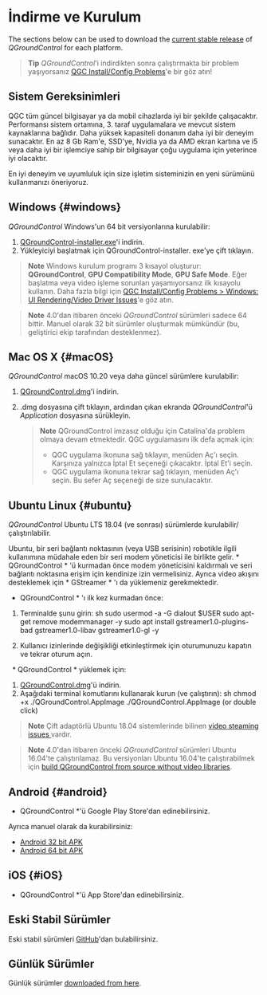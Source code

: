 # İndirme ve Kurulum

The sections below can be used to download the [current stable release](../releases/release_notes.md) of *QGroundControl* for each platform.

> **Tip** *QGroundControl*'i indirdikten sonra çalıştırmakta bir problem yaşıyorsanız [QGC Install/Config Problems](../Support/troubleshooting_qgc.md)'e bir göz atın!

## Sistem Gereksinimleri

QGC tüm güncel bilgisayar ya da mobil cihazlarda iyi bir şekilde çalışacaktır. Performansı sistem ortamına, 3. taraf uygulamalara ve mevcut sistem kaynaklarına bağlıdır. Daha yüksek kapasiteli donanım daha iyi bir deneyim sunacaktır. En az 8 Gb Ram'e, SSD'ye, Nvidia ya da AMD ekran kartına ve i5 veya daha iyi bir işlemciye sahip bir bilgisayar çoğu uygulama için yeterince iyi olacaktır.

En iyi deneyim ve uyumluluk için size işletim sisteminizin en yeni sürümünü kullanmanızı öneriyoruz.

## Windows {#windows}

*QGroundControl* Windows'un 64 bit versiyonlarına kurulabilir:

1. [QGroundControl-installer.exe](https://s3-us-west-2.amazonaws.com/qgroundcontrol/latest/QGroundControl-installer.exe)'i indirin.
2. Yükleyiciyi başlatmak için QGroundControl-installer. exe'ye çift tıklayın.

> **Note** Windows kurulum programı 3 kısayol oluşturur: **QGroundControl**, **GPU Compatibility Mode**, **GPU Safe Mode**. Eğer başlatma veya video işleme sorunları yaşamıyorsanız ilk kısayolu kullanın. Daha fazla bilgi için [QGC Install/Config Problems > Windows: UI Rendering/Video Driver Issues](../Support/troubleshooting_qgc.md#opengl_troubleshooting)'e göz atın.

<span></span>

> **Note** 4.0'dan itibaren önceki *QGroundControl* sürümleri sadece 64 bittir. Manuel olarak 32 bit sürümler oluşturmak mümkündür (bu, geliştirici ekip tarafından desteklenmez).

## Mac OS X {#macOS}

*QGroundControl* macOS 10.20 veya daha güncel sürümlere kurulabilir:

1. [QGroundControl.dmg](https://s3-us-west-2.amazonaws.com/qgroundcontrol/latest/QGroundControl.dmg)'i indirin.
2. .dmg dosyasına çift tıklayın, ardından çıkan ekranda *QGroundControl*'ü *Application* dosyasına sürükleyin.
    
    > **Note** QGroundControl imzasız olduğu için Catalina'da problem olmaya devam etmektedir. QGC uygulamasını ilk defa açmak için:
    > 
    > * QGC uygulama ikonuna sağ tıklayın, menüden Aç'ı seçin. Karşınıza yalnızca İptal Et seçeneği çıkacaktır. İptal Et'i seçin.
    > * QGC uygulama ikonuna tekrar sağ tıklayın, menüden Aç'ı seçin. Bu sefer Aç seçeneği de size sunulacaktır.

## Ubuntu Linux {#ubuntu}

*QGroundControl* Ubuntu LTS 18.04 (ve sonrası) sürümlerde kurulabilir/çalıştırılabilir.

Ubuntu, bir seri bağlantı noktasının (veya USB serisinin) robotikle ilgili kullanımına müdahale eden bir seri modem yöneticisi ile birlikte gelir. * QGroundControl * 'ü kurmadan önce modem yöneticisini kaldırmalı ve seri bağlantı noktasına erişim için kendinize izin vermelisiniz. Ayrıca video akışını desteklemek için * GStreamer * 'ı da yüklemeniz gerekmektedir.

* QGroundControl * 'ı ilk kez kurmadan önce:

1. Terminalde şunu girin: 
        sh
        sudo usermod -a -G dialout $USER
        sudo apt-get remove modemmanager -y
        sudo apt install gstreamer1.0-plugins-bad gstreamer1.0-libav gstreamer1.0-gl -y

2. Kullanıcı izinlerinde değişikliği etkinleştirmek için oturumunuzu kapatın ve tekrar oturum açın.

&nbsp; * QGroundControl * yüklemek için:

1. [QGroundControl.dmg](https://s3-us-west-2.amazonaws.com/qgroundcontrol/latest/QGroundControl.AppImage)'ü indirin.
2. Aşağıdaki terminal komutlarını kullanarak kurun (ve çalıştırın): 
        sh
        chmod +x ./QGroundControl.AppImage
        ./QGroundControl.AppImage  (or double click)

> **Note** Çift adaptörlü Ubuntu 18.04 sistemlerinde bilinen [ video steaming issues ](../Support/troubleshooting_qgc.md#dual_vga) vardır.

<span></span>

> **Note** 4.0'dan itibaren önceki *QGroundControl* sürümleri Ubuntu 16.04'te çalıştırılamaz. Bu versiyonları Ubuntu 16.04'te çalıştırabilmek için [build QGroundControl from source without video libraries](https://dev.qgroundcontrol.com/en/getting_started/).

## Android {#android}

* QGroundControl *'ü Google Play Store'dan edinebilirsiniz.

Ayrıca manuel olarak da kurabilirsiniz:

* [Android 32 bit APK](https://qgroundcontrol.s3-us-west-2.amazonaws.com/latest/QGroundControl32.apk)
* [Android 64 bit APK](https://qgroundcontrol.s3-us-west-2.amazonaws.com/latest/QGroundControl64.apk)

## iOS {#iOS}

* QGroundControl *'ü App Store'dan edinebilirsiniz.

## Eski Stabil Sürümler

Eski stabil sürümleri <a href="https://github.com/mavlink/qgroundcontrol/releases/" target="_blank">GitHub</a>'dan bulabilirsiniz.

## Günlük Sürümler

Günlük sürümler [downloaded from here](../releases/daily_builds.md).